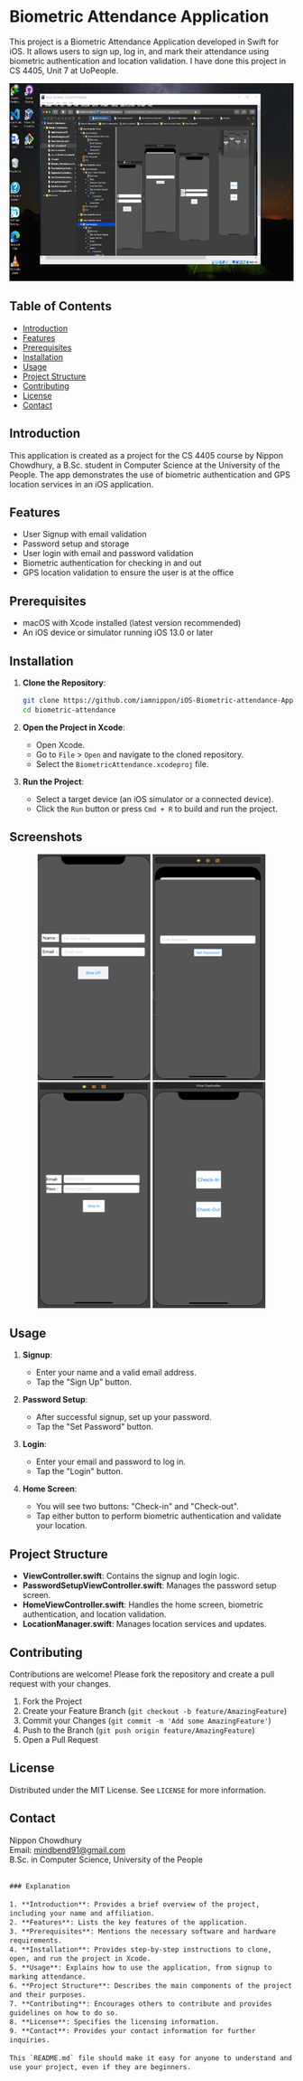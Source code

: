 
# Biometric Attendance Application

This project is a Biometric Attendance Application developed in Swift for iOS. It allows users to sign up, log in, and mark their attendance using biometric authentication and location validation.
I have done this project in CS 4405, Unit 7 at UoPeople.

<p align="center">
<img src="Screenshots/s5.png" alt="Description of Image" width="600" height="350">
</p>

## Table of Contents
- [Introduction](#introduction)
- [Features](#features)
- [Prerequisites](#prerequisites)
- [Installation](#installation)
- [Usage](#usage)
- [Project Structure](#project-structure)
- [Contributing](#contributing)
- [License](#license)
- [Contact](#contact)

## Introduction

This application is created as a project for the CS 4405 course by Nippon Chowdhury, a B.Sc. student in Computer Science at the University of the People. The app demonstrates the use of biometric authentication and GPS location services in an iOS application.

## Features

- User Signup with email validation
- Password setup and storage
- User login with email and password validation
- Biometric authentication for checking in and out
- GPS location validation to ensure the user is at the office

## Prerequisites

- macOS with Xcode installed (latest version recommended)
- An iOS device or simulator running iOS 13.0 or later

## Installation

1. **Clone the Repository**:
   ```bash
   git clone https://github.com/iamnippon/iOS-Biometric-attendance-App.git
   cd biometric-attendance
   ```

2. **Open the Project in Xcode**:
   - Open Xcode.
   - Go to `File` > `Open` and navigate to the cloned repository.
   - Select the `BiometricAttendance.xcodeproj` file.

3. **Run the Project**:
   - Select a target device (an iOS simulator or a connected device).
   - Click the `Run` button or press `Cmd + R` to build and run the project.
  
## Screenshots
<p align="center">
<img src="Screenshots/s1.png" alt="Description of Image" width="200" height="400">
<img src="Screenshots/s2.png" alt="Description of Image" width="200" height="400">
<img src="Screenshots/s3.png" alt="Description of Image" width="200" height="400">
<img src="Screenshots/s4.png" alt="Description of Image" width="200" height="400">

</p>

## Usage

1. **Signup**:
   - Enter your name and a valid email address.
   - Tap the "Sign Up" button.

2. **Password Setup**:
   - After successful signup, set up your password.
   - Tap the "Set Password" button.

3. **Login**:
   - Enter your email and password to log in.
   - Tap the "Login" button.

4. **Home Screen**:
   - You will see two buttons: "Check-in" and "Check-out".
   - Tap either button to perform biometric authentication and validate your location.

## Project Structure

- **ViewController.swift**: Contains the signup and login logic.
- **PasswordSetupViewController.swift**: Manages the password setup screen.
- **HomeViewController.swift**: Handles the home screen, biometric authentication, and location validation.
- **LocationManager.swift**: Manages location services and updates.

## Contributing

Contributions are welcome! Please fork the repository and create a pull request with your changes.

1. Fork the Project
2. Create your Feature Branch (`git checkout -b feature/AmazingFeature`)
3. Commit your Changes (`git commit -m 'Add some AmazingFeature'`)
4. Push to the Branch (`git push origin feature/AmazingFeature`)
5. Open a Pull Request

## License

Distributed under the MIT License. See `LICENSE` for more information.

## Contact

Nippon Chowdhury  
Email: [mindbend91@gmail.com](mailto:mindbend91@gmail.com)  
B.Sc. in Computer Science, University of the People
```

### Explanation

1. **Introduction**: Provides a brief overview of the project, including your name and affiliation.
2. **Features**: Lists the key features of the application.
3. **Prerequisites**: Mentions the necessary software and hardware requirements.
4. **Installation**: Provides step-by-step instructions to clone, open, and run the project in Xcode.
5. **Usage**: Explains how to use the application, from signup to marking attendance.
6. **Project Structure**: Describes the main components of the project and their purposes.
7. **Contributing**: Encourages others to contribute and provides guidelines on how to do so.
8. **License**: Specifies the licensing information.
9. **Contact**: Provides your contact information for further inquiries.

This `README.md` file should make it easy for anyone to understand and use your project, even if they are beginners.

